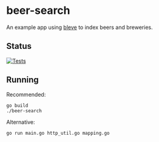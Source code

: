 # beer-search

An example app using [bleve](http://github.com/blevesearch/bleve) to index beers and breweries.

## Status

[![Tests](https://github.com/blevesearch/beer-search/workflows/Tests/badge.svg?branch=master&event=push)](https://github.com/blevesearch/beer-search/actions?query=workflow%3ATests+event%3Apush+branch%3Amaster)

## Running

Recommended:

```
go build
./beer-search
```

Alternative:

```
go run main.go http_util.go mapping.go
```
